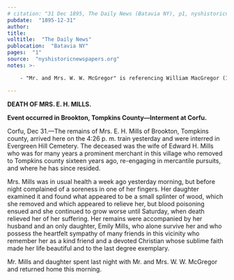 ```yaml
---
# citation: "31 Dec 1895, The Daily News (Batavia NY), p1, nyshistoricnewspapers.org"
pubdate:  "1895-12-31"
author: 
title: 
voltitle:  "The Daily News"
publocation:  "Batavia NY"
pages:  "1"
source:  "nyshistoricnewspapers.org"
notes: >-

    - "Mr. and Mrs. W. W. McGregor" is referencing William MacGregor (10 Oct 1822 to 06 Nov 1915) and [Lucy Ann (Sumner) MacGregor](https://www.findagrave.com/memorial/75957932/lucy-ann-macgregor) (1832 to 18 May 1910). The MacGregor's name is at times misspelled as McGregor. The map of Corfu from 1876 shows the MacGregors lived across the street from the former Mills' home in Corfu.

---
```

**DEATH OF MRS. E. H. MILLS.**

**Event occurred in Brookton, Tompkins County—Interment at Corfu.**

Corfu, Dec 31.—The remains of Mrs. E. H. Mills of Brookton, Tompkins county, arrived here on the 4:26 p. m. train yesterday and were interred in Evergreen Hill Cemetery. The deceased was the wife of Edward H. Mills who was for many years a prominent merchant in this village who removed to Tompkins county sixteen years ago, re-engaging in mercantile pursuits, and where he has since resided.

Mrs. Mills was in usual health a week ago yesterday morning, but before night complained of a soreness in one of her fingers. Her daughter examined it and found what appeared to be a small splinter of wood, which she removed and which appeared to relieve her, but blood poisoning ensued and she continued to grow worse until Saturday, when death relieved her of her suffering. Her remains were accompanied by her husband and an only daughter, Emily Mills, who alone survive her and who possess the heartfelt sympathy of many friends in this vicinity who remember her as a kind friend and a devoted Christian whose sublime faith made her life beautiful and to the last degree exemplary.

Mr. Mills and daughter spent last night with Mr. and Mrs. W. W. McGregor and returned home this morning.
